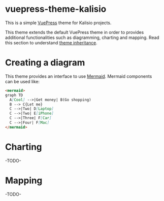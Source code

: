 # vuepress-theme-kalisio

This is a simple [VuePress](https://vuepress.vuejs.org/) theme for Kalisio projects.

This theme extends the default VuePress theme in order to provides additional functionalities such as diagramming, charting and mapping. Read this section to understand [theme inheritance](https://vuepress.vuejs.org/theme/inheritance.html#motivation).

# Creating a diagram

This theme provides an interface to use [Mermaid](https://mermaid-js.github.io/mermaid/#/). 
Mermaid components can be used like:

```md
<mermaid>
graph TD
  A[Cool] -->|Get money| B(Go shopping)
  B --> C{Let me}
  C -->|Two| D[Laptop]
  C -->|Two| E[iPhone]
  C -->|Three| F[Car]
  C -->|Four| F[Mac]
</mermaid>
```

# Charting

-TODO-

# Mapping

-TODO-





